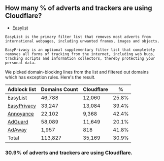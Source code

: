 ## How many % of adverts and trackers are using Cloudflare?


- [Easylist](https://web.archive.org/web/20210516110248/https://easylist.to/)
```
EasyList is the primary filter list that removes most adverts from international webpages, including unwanted frames, images and objects.

EasyPrivacy is an optional supplementary filter list that completely removes all forms of tracking from the internet, including web bugs, tracking scripts and information collectors, thereby protecting your personal data.
```


We picked domain-blocking lines from the list and filtered out domains which has exception rules.
Here's the result.


| Adblock list | Domains Count | Cloudflare | % |
| --- | --- | --- | --- |
| [EasyList](https://easylist.to/easylist/easylist.txt) | 46,788 | 12,060 | 25.8% |
| [EasyPrivacy](https://easylist.to/easylist/easyprivacy.txt) | 33,247 | 13,084 | 39.4% |
| [Annoyance](https://secure.fanboy.co.nz/fanboy-annoyance.txt) | 22,102 | 9,368 | 42.4% |
| [AdGuard](https://adguardteam.github.io/AdGuardSDNSFilter/Filters/filter.txt) | 58,089 | 11,649 | 20.1% |
| [AdAway](https://raw.githubusercontent.com/AdAway/adaway.github.io/master/hosts.txt) | 1,957 | 818 | 41.8% |
| Total | 113,827 | 35,169 | 30.9% |


### 30.9% of adverts and trackers are using Cloudflare.